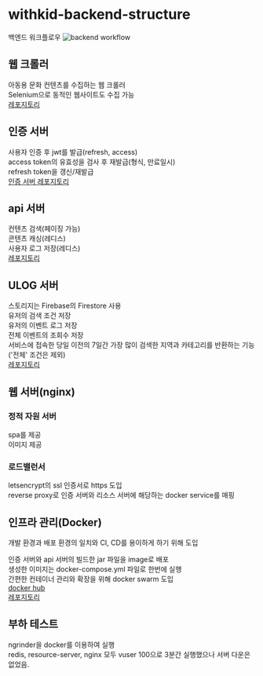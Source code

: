 # withkid-backend-structure
백엔드 워크플로우
![backend workflow](https://user-images.githubusercontent.com/26598127/54739505-bfe76c00-4bfb-11e9-94fc-e65eb4f8e7f3.jpg)
## 웹 크롤러

아동용 문화 컨텐츠를 수집하는 웹 크롤러  
Selenium으로 동적인 웹사이트도 수집 가능  
[레포지토리](https://github.com/anomie7/withKid-web-crawler)

## 인증 서버

사용자 인증 후 jwt를 발급(refresh, access)  
access token의 유효성을 검사 후 재발급(형식, 만료일시)  
refresh token을 갱신/재발급  
[인증 서버 레포지토리](https://github.com/anomie7/withkid-auth-server)

## api 서버

컨텐츠 검색(페이징 가능)  
콘텐츠 캐싱(레디스)  
사용자 로그 저장(레디스)  
[레포지토리](https://github.com/anomie7/withKid-api-server)  
## ULOG 서버
스토리지는 Firebase의 Firestore 사용  
유저의 검색 조건 저장  
유저의 이벤트 로그 저장  
전체 이벤트의 조회수 저장  
서비스에 접속한 당일 이전의 7일간 가장 많이 검색한 지역과 카테고리를 반환하는 기능('전체' 조건은 제외)  
[레포지토리](https://github.com/anomie7/withKid-ulog-server)  
## 웹 서버(nginx)

### 정적 자원 서버  
spa를 제공  
이미지 제공  

### 로드밸런서  
letsencrypt의 ssl 인증서로 https 도입  
reverse proxy로 인증 서버와 리소스 서버에 해당하는 docker service를 매핑
## 인프라 관리(Docker)
개발 환경과 배포 환경의 일치와 CI, CD를 용이하게 하기 위해 도입  
  
인증 서버와 api 서버의 빌드한 jar 파일을 image로 배포  
생성한 이미지는 docker-compose.yml 파일로 한번에 실행  
간편한 컨테이너 관리와 확장을 위해 docker swarm 도입  
[docker hub](https://hub.docker.com/u/minudev1212/)  
[레포지토리](https://github.com/anomie7/withkid-dockerFile)  

## 부하 테스트

ngrinder을 docker를 이용하여 실행  
redis, resource-server, nginx 모두 vuser 100으로 3분간 실행했으나 서버 다운은 없었음.  
